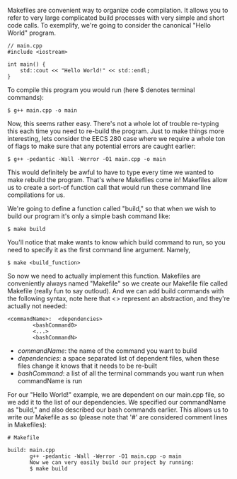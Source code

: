 Makefiles are convenient way to organize code compilation. It allows you to refer to very large complicated build processes with very simple and short code calls. To exemplify, we're going to consider the canonical "Hello World" program.

```
// main.cpp
#include <iostream>

int main() {
    std::cout << "Hello World!" << std::endl;
}
```

To compile this program you would run (here $ denotes terminal commands):

```
$ g++ main.cpp -o main
```

Now, this seems rather easy. There's not a whole lot of trouble re-typing this each time you need to re-build the program. Just to make things more interesting, lets consider the EECS 280 case where we require a whole ton of flags to make sure that any potential errors are caught earlier:

```$ g++ -pedantic -Wall -Werror -O1 main.cpp -o main```

This would definitely be awful to have to type every time we wanted to make rebuild the program. That's where Makefiles come in! Makefiles allow us to create a sort-of function call that would run these command line compilations for us.

We're going to define a function called "build," so that when we wish to build our program it's only a simple bash command like:

```$ make build```

You'll notice that make wants to know which build command to run, so you need to specify it as the first command line argument. Namely,

```$ make <build_function>```

So now we need to actually implement this function. Makefiles are conveniently always named "Makefile" so we create our Makefile file called Makefile (really fun to say outloud). And we can add build commands with the following syntax, note here that <> represent an abstraction, and they're actually not needed:
```
<commandName>:	<dependencies>
		<bashCommand0>
		<...>
		<bashCommandN>
```

* *commandName*: the name of the command you want to build
* *dependencies*: a space separated list of dependent files, when these files change it knows that it needs to be re-built
* *bashCommand*: a list of all the terminal commands you want run when commandName is run

For our "Hello World!" example, we are dependent on our main.cpp file, so we add it to the list of our dependencies. We specified our commandName as "build," and also described our bash commands earlier. This allows us to write our Makefile as so (please note that '#' are considered comment lines in Makefiles):

```
# Makefile

build: main.cpp
       g++ -pedantic -Wall -Werror -O1 main.cpp -o main
       Now we can very easily build our project by running:
       $ make build
```

